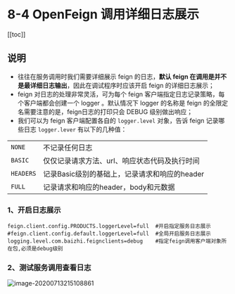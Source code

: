 # 8-4 OpenFeign 调用详细日志展示

[[toc]]

## 说明

+ 往往在服务调用时我们需要详细展示 feign 的日志，**默认 feign 在调用是并不是最详细日志输出**，因此在调试程序时应该开启 feign 的详细日志展示；
+ feign 对日志的处理非常灵活，可为每个 feign 客户端指定日志记录策略，每个客户端都会创建一个 logger 。默认情况下 logger 的名称是 feign 的全限定名需要注意的是，feign日志的打印只会 DEBUG 级别做出响应；
+ 我们可以为 feign 客户端配置各自的 `logger.level` 对象，告诉 feign 记录哪些日志 `logger.lever` 有以下的几种值：

|           |                                               |
| --------- | --------------------------------------------- |
| `NONE`    | 不记录任何日志                                |
| `BASIC`   | 仅仅记录请求方法、url、响应状态代码及执行时间 |
| `HEADERS` | 记录Basic级别的基础上，记录请求和响应的header |
| `FULL`    | 记录请求和响应的header，body和元数据          |

### 1、开启日志展示

```properties
feign.client.config.PRODUCTS.loggerLevel=full  #开启指定服务日志展示
#feign.client.config.default.loggerLevel=full  #全局开启服务日志展示
logging.level.com.baizhi.feignclients=debug    #指定feign调用客户端对象所在包,必须是debug级别
```

### 2、测试服务调用查看日志

![image-20200713215108861](https://tva1.sinaimg.cn/large/008i3skNgy1gvuhc5oytaj32880fgn7y.jpg)

